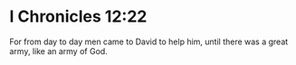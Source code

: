 # I Chronicles 12:22

For from day to day men came to David to help him, until there was a great army, like an army of God.
